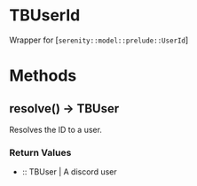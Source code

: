 # TBUserId

 Wrapper for [`serenity::model::prelude::UserId`]
# Methods

## resolve() -> TBUser

Resolves the ID to a user.



### Return Values
- :: TBUser | A discord user


